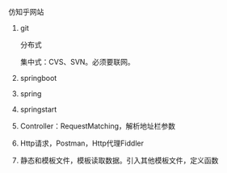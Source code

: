 仿知乎网站

1. git

   分布式

   集中式：CVS、SVN。必须要联网。
   
2. springboot

3. spring

4. springstart

5. Controller：RequestMatching，解析地址栏参数

6. Http请求，Postman，Http代理Fiddler

7. 静态和模板文件，模板读取数据。引入其他模板文件，定义函数
